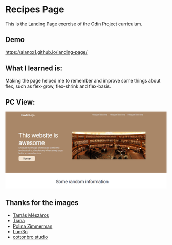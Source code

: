 
# Recipes Page
This is the [Landing Page](https://www.theodinproject.com/lessons/foundations-landing-page) exercise of the Odin Project curriculum.



## Demo

https://alanox1.github.io/landing-page/


## What I learned is:

Making the page helped me to remember and improve some things about flex, such as flex-grow, flex-shrink and flex-basis.


## PC View:

![App Screenshot](./pantalla-final.png)


## Thanks for the images 

- [Tamás Mészáros](https://www.behance.net/repuding) 
- [Tiana](https://www.instagram.com/Diakova_art/) 
- [Polina Zimmerman](https://www.instagram.com/namesofvenus/) 
- [Lum3n](https://www.instagram.com/elum3a/) 
- [cottonbro studio](https://www.instagram.com/cottonbro/) 
